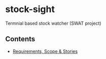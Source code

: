 # stock-sight

Termnial based stock watcher (SWAT project)

## Contents

- [Requirements, Scope & Stories](./docs/requirements.md)
